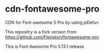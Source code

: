 # cdn-fontawesome-pro

CDN for Font-awesome 5 Pro by using jsDelivr.

This repositry is a fork version from https://github.com/Flexiston/fontawesome-pro

This is Font Awesome Pro 5.13.1 release